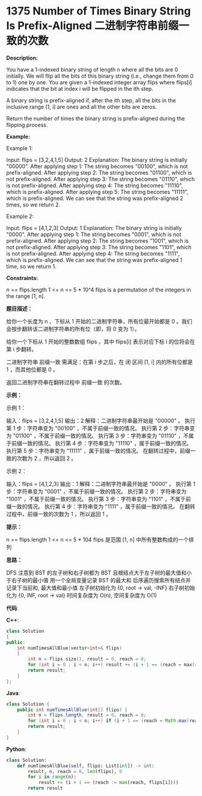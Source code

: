 # 1375 Number of Times Binary String Is Prefix-Aligned 二进制字符串前缀一致的次数

__Description:__

You have a 1-indexed binary string of length n where all the bits are 0 initially. We will flip all the bits of this binary string (i.e., change them from 0 to 1) one by one. You are given a 1-indexed integer array flips where flips[i] indicates that the bit at index i will be flipped in the ith step.

A binary string is prefix-aligned if, after the ith step, all the bits in the inclusive range [1, i] are ones and all the other bits are zeros.

Return the number of times the binary string is prefix-aligned during the flipping process.

__Example:__

Example 1:

Input: flips = [3,2,4,1,5]
Output: 2
Explanation: The binary string is initially "00000".
After applying step 1: The string becomes "00100", which is not prefix-aligned.
After applying step 2: The string becomes "01100", which is not prefix-aligned.
After applying step 3: The string becomes "01110", which is not prefix-aligned.
After applying step 4: The string becomes "11110", which is prefix-aligned.
After applying step 5: The string becomes "11111", which is prefix-aligned.
We can see that the string was prefix-aligned 2 times, so we return 2.

Example 2:

Input: flips = [4,1,2,3]
Output: 1
Explanation: The binary string is initially "0000".
After applying step 1: The string becomes "0001", which is not prefix-aligned.
After applying step 2: The string becomes "1001", which is not prefix-aligned.
After applying step 3: The string becomes "1101", which is not prefix-aligned.
After applying step 4: The string becomes "1111", which is prefix-aligned.
We can see that the string was prefix-aligned 1 time, so we return 1.

__Constraints:__

n == flips.length
1 <= n <= 5 \* 10^4
flips is a permutation of the integers in the range [1, n].

__题目描述：__

给你一个长度为 n 、下标从 1 开始的二进制字符串，所有位最开始都是 0 。我们会按步翻转该二进制字符串的所有位（即，将 0 变为 1）。

给你一个下标从 1 开始的整数数组 flips ，其中 flips[i] 表示对应下标 i 的位将会在第 i 步翻转。

二进制字符串 前缀一致 需满足：在第 i 步之后，在 闭 区间 [1, i] 内的所有位都是 1 ，而其他位都是 0 。

返回二进制字符串在翻转过程中 前缀一致 的次数。

__示例：__

示例 1：

输入：flips = [3,2,4,1,5]
输出：2
解释：二进制字符串最开始是 "00000" 。
执行第 1 步：字符串变为 "00100" ，不属于前缀一致的情况。
执行第 2 步：字符串变为 "01100" ，不属于前缀一致的情况。
执行第 3 步：字符串变为 "01110" ，不属于前缀一致的情况。
执行第 4 步：字符串变为 "11110" ，属于前缀一致的情况。
执行第 5 步：字符串变为 "11111" ，属于前缀一致的情况。
在翻转过程中，前缀一致的次数为 2 ，所以返回 2 。

示例 2：

输入：flips = [4,1,2,3]
输出：1
解释：二进制字符串最开始是 "0000" 。
执行第 1 步：字符串变为 "0001" ，不属于前缀一致的情况。
执行第 2 步：字符串变为 "1001" ，不属于前缀一致的情况。
执行第 3 步：字符串变为 "1101" ，不属于前缀一致的情况。
执行第 4 步：字符串变为 "1111" ，属于前缀一致的情况。
在翻转过程中，前缀一致的次数为 1 ，所以返回 1 。

__提示：__

n == flips.length
1 <= n <= 5 * 104
flips 是范围 [1, n] 中所有整数构成的一个排列

__思路：__

DFS
注意到 BST 的左子树和右子树都为 BST
且根结点大于左子树的最大值和小于右子树的最小值
用一个全局变量记录 BST 的最大和
后序遍历搜索所有结点并记录下当前和, 最大值和最小值
左子树初始化为 {0, root -> val, -INF}
右子树初始化为 {0, INF, root -> val}
时间复杂度为 O(n), 空间复杂度为 O(1)

__代码__:

__C++__:

```C++
class Solution 
{
public:
    int numTimesAllBlue(vector<int>& flips)
    {
        int n = flips.size(), result = 0, reach = 0;
        for (int i = 0 ; i < n; i++) result += (i + 1 == (reach = max(reach, flips[i])));
        return result;
    }
};
```

__Java__:

```Java
class Solution {
    public int numTimesAllBlue(int[] flips) {
        int n = flips.length, result = 0, reach = 0;
        for (int i = 0 ; i < n; i++) if (i + 1 == (reach = Math.max(reach, flips[i]))) ++result;
        return result;
    }
}
```

__Python__:

```Python
class Solution:
    def numTimesAllBlue(self, flips: List[int]) -> int:
        result, n, reach = 0, len(flips), 0
        for i in range(n):
            result += (i + 1 == (reach := max(reach, flips[i])))
        return result
```
